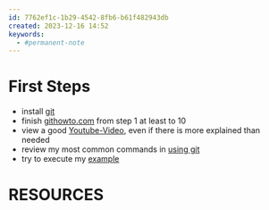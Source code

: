```yaml
---
id: 7762ef1c-1b29-4542-8fb6-b61f482943db
created: 2023-12-16 14:52
keywords: 
  - #permanent-note
---
```



First Steps
======================================================================

* install [git](https://www.git-scm.com/) 
* finish [githowto.com] from step 1 at least to 10  
* view a good [Youtube-Video], even if there is more explained than needed
* review my most common commands in [using git](using-git.md)  
* try to execute my [example](example.md)  



RESOURCES
======================================================================

[githowto.com]:         https://githowto.com/
[Youtube-Video]:        https://www.youtube.com/watch?v=SWYqp7iY_Tc
